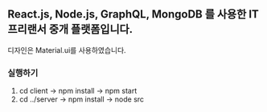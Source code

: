 ## React.js, Node.js, GraphQL, MongoDB 를 사용한 IT프리랜서 중개 플랫폼입니다.

디자인은 Material.ui를 사용하였습니다.

### 실행하기
1. cd client -> npm install -> npm start
2. cd ../server -> npm install -> node src


